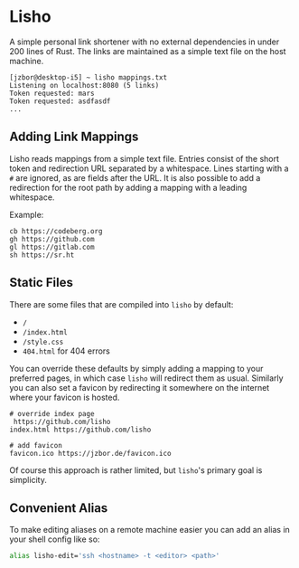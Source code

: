 # Lisho
A simple personal link shortener with no external dependencies in under 200 lines of Rust.
The links are maintained as a simple text file on the host machine.

```
[jzbor@desktop-i5] ~ lisho mappings.txt
Listening on localhost:8080 (5 links)
Token requested: mars
Token requested: asdfasdf
...
```

## Adding Link Mappings
Lisho reads mappings from a simple text file.
Entries consist of the short token and redirection URL separated by a whitespace.
Lines starting with a `#` are ignored, as are fields after the URL.
It is also possible to add a redirection for the root path by adding a mapping with a leading whitespace.

Example:
```
cb https://codeberg.org
gh https://github.com
gl https://gitlab.com
sh https://sr.ht
```


## Static Files
There are some files that are compiled into `lisho` by default:
* `/`
* `/index.html`
* `/style.css`
* `404.html` for 404 errors

You can override these defaults by simply adding a mapping to your preferred pages, in which case `lisho` will redirect them as usual.
Similarly you can also set a favicon by redirecting it somewhere on the internet where your favicon is hosted.

```
# override index page
 https://github.com/lisho
index.html https://github.com/lisho

# add favicon
favicon.ico https://jzbor.de/favicon.ico
```

Of course this approach is rather limited, but `lisho`'s primary goal is simplicity.


## Convenient Alias
To make editing aliases on a remote machine easier you can add an alias in your shell config like so:
```sh
alias lisho-edit='ssh <hostname> -t <editor> <path>'
```

